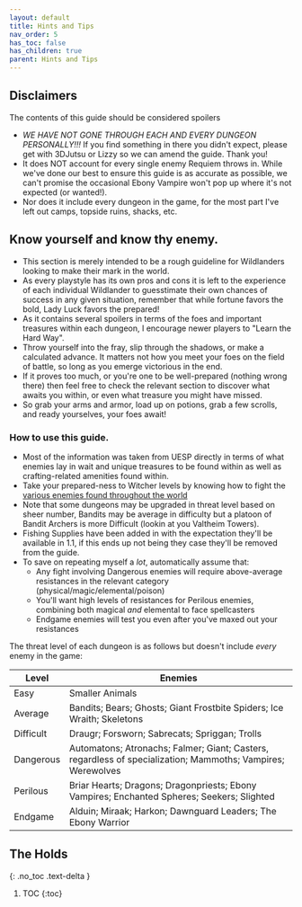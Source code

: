 ```yaml
---
layout: default
title: Hints and Tips
nav_order: 5
has_toc: false
has_children: true
parent: Hints and Tips
---
```


## Disclaimers
The contents of this guide should be considered spoilers

- *WE HAVE NOT GONE THROUGH EACH AND EVERY DUNGEON PERSONALLY!!!* If you find something in there you didn't expect, please get with 3DJutsu or Lizzy so we can amend the guide. Thank you!
- It does NOT account for every single enemy Requiem throws in. While we've done our best to ensure this guide is as accurate as possible, we can't promise the occasional Ebony Vampire won't pop up where it's not expected (or wanted!).
- Nor does it include every dungeon in the game, for the most part I've left out camps, topside ruins, shacks, etc.

## Know yourself and know thy enemy.
- This section is merely intended to be a rough guideline for Wildlanders looking to make their mark in the world. 
- As every playstyle has its own pros and cons it is left to the experience of each individual Wildlander to guesstimate their own chances of success in any given situation, remember that while fortune favors the bold, Lady Luck favors the prepared!
- As it contains several spoilers in terms of the foes and important treasures within each dungeon, I encourage newer players to "Learn the Hard Way". 
- Throw yourself into the fray, slip through the shadows, or make a calculated advance. It matters not how you meet your foes on the field of battle, so long as you emerge victorious in the end.
- If it proves too much, or you're one to be well-prepared (nothing wrong there) then feel free to check the relevant section to discover what awaits you within, or even what treasure you might have missed.
- So grab your arms and armor, load up on potions, grab a few scrolls, and ready yourselves, your foes await!

### How to use this guide.
- Most of the information was taken from UESP directly in terms of what enemies lay in wait and unique treasures to be found within as well as crafting-related amenities found within. 
- Take your prepared-ness to Witcher levels by knowing how to fight the [various enemies found throughout the world](https://github.com/Wildlander-mod/Support/wiki/Advanced-Combat-Mechanics#about-these-guides)
- Note that some dungeons may be upgraded in threat level based on sheer number, Bandits may be average in difficulty but a platoon of Bandit Archers is more Difficult (lookin at you Valtheim Towers).
- Fishing Supplies have been added in with the expectation they'll be available in 1.1, if this ends up not being they case they'll be removed from the guide.
- To save on repeating myself a *lot*, automatically assume that:
	- Any fight involving Dangerous enemies will require above-average resistances in the relevant category (physical/magic/elemental/poison)
	- You'll want high levels of resistances for Perilous enemies, combining both magical *and* elemental to face spellcasters
	- Endgame enemies will test you even after you've maxed out your resistances

The threat level of each dungeon is as follows but doesn't include *every* enemy in the game:

| Level | Enemies |
| --- | --- |
| Easy | Smaller Animals |
| Average | Bandits; Bears; Ghosts; Giant Frostbite Spiders; Ice Wraith; Skeletons |
| Difficult | Draugr; Forsworn; Sabrecats; Spriggan; Trolls |
| Dangerous | Automatons; Atronachs; Falmer; Giant; Casters, regardless of specialization; Mammoths; Vampires; Werewolves |
| Perilous | Briar Hearts; Dragons; Dragonpriests; Ebony Vampires; Enchanted Spheres; Seekers; Slighted |
| Endgame | Alduin; Miraak; Harkon; Dawnguard Leaders; The Ebony Warrior |

## The Holds
{: .no_toc .text-delta }

1. TOC
{:toc}
	